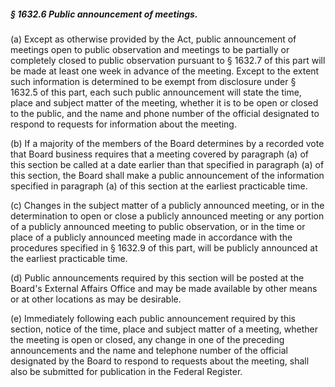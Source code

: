 ##### § 1632.6 Public announcement of meetings. #####

(a) Except as otherwise provided by the Act, public announcement of meetings open to public observation and meetings to be partially or completely closed to public observation pursuant to § 1632.7 of this part will be made at least one week in advance of the meeting. Except to the extent such information is determined to be exempt from disclosure under § 1632.5 of this part, each such public announcement will state the time, place and subject matter of the meeting, whether it is to be open or closed to the public, and the name and phone number of the official designated to respond to requests for information about the meeting.

(b) If a majority of the members of the Board determines by a recorded vote that Board business requires that a meeting covered by paragraph (a) of this section be called at a date earlier than that specified in paragraph (a) of this section, the Board shall make a public announcement of the information specified in paragraph (a) of this section at the earliest practicable time.

(c) Changes in the subject matter of a publicly announced meeting, or in the determination to open or close a publicly announced meeting or any portion of a publicly announced meeting to public observation, or in the time or place of a publicly announced meeting made in accordance with the procedures specified in § 1632.9 of this part, will be publicly announced at the earliest practicable time.

(d) Public announcements required by this section will be posted at the Board's External Affairs Office and may be made available by other means or at other locations as may be desirable.

(e) Immediately following each public announcement required by this section, notice of the time, place and subject matter of a meeting, whether the meeting is open or closed, any change in one of the preceding announcements and the name and telephone number of the official designated by the Board to respond to requests about the meeting, shall also be submitted for publication in the Federal Register.